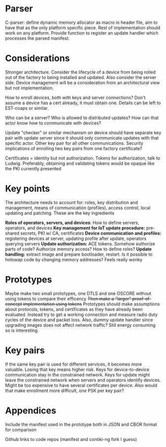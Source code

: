 # Parser

C-parser: define dynamic memory allocator as macro in header file, aim to have that as the only platform specific piece. Rest of implementation should work on any platform. Provide function to register an update handler which processes the parsed manifest.

# Considerations

Stronger architecture. Consider the lifecycle of a device from being rolled out of the factory to being installed and updated. Also consider the server side. Device management will be a consideration from an architectural view but not implementation.

How to enroll devices, both with keys and server connections? Don't assume a device has a cert already, it must obtain one. Details can be left to EST-coaps or similar.

Who can be a server? Who is allowed to distributed updates? How can that actor know how to communicate with devices?

Update "checker" or similar mechanism on device should have separate key pair with update server since it should only communicate updates with that specific actor. Other key pair for all other communications. Security implications of enrolling two key pairs from one factory certificate?

Certificates = identity but not authorization. Tokens for authorization, talk to Ludwig. Preferably, obtaining and validating tokens would be opaque like the PKI currently presented

# Key points

The architecture needs to account for: roles, key distribution and management, means of communication (profiles), access control, local updating and patching. These are the key ingredients

<b>Roles of operators, servers, and devices</b>: How to define servers, operators, and devices
<b>Key management for IoT update procedure:</b> pre-shared secrets, PKI w/ CA, certificates
<b>Device communication and profiles:</b> registering devices at server, updating profile after update, operators querying servers
<b>Update authorization:</b> ACE tokens. Somehow authorize parts of code? Authorize memory access? How to define roles?
<b>Update handling:</b> extract image and prepare bootloader, restart. Is it possible to hotswap code by changing memory addresses? Feels really wonky

# Prototypes

Maybe make two small prototypes, one DTLS and one OSCORE without using tokens to compare their efficency
~~Then make a "larger" proof-of-concept implementation using tokens~~
Prototypes should make assumptions about protocols, tokens, and certificates as they have already been evaluated. Instead try to get a working connection and measure radio duty cycles of the device and packet loss. Also, dummy update handler since upgrading images does not affect network traffic? Still energy consuming so is interesting.

# Key pairs

If the same key pair is used for different services, it becomes more valuable. Losing that key means higher risk.
Keys for device-to-device communication stay in the constrained network. Keys for update might leave the constrained network when servers and operators identify devices.
Might be too expensive to have several certificates per device. Also would that make enrollment more difficult, one PSK per key pair?

# Appendices

Include the manifest used in the prototype both in JSON and CBOR format for comparison

Github links to code repos (manifest and contiki-ng fork I guess)